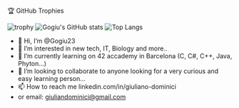 

🏆 GitHub Trophies

![trophy](https://github-profile-trophy.vercel.app/?username=Gogiu23&theme=onedark)
![Gogiu's GitHub stats](https://github-readme-stats.vercel.app/api?username=Gogiu23&show_icons=true&theme=gruvbox)
![Top Langs](https://github-readme-stats.vercel.app/api/top-langs/?username=Gogiu23&layout=compact&theme=dracula)





- 👋 Hi, I’m @Gogiu23
- 👀 I’m interested in new tech, IT, Biology and more..
- 🌱 I’m currently learning on 42 accademy in Barcelona (C, C#, C++, Java, Phyton...)
- 💞️ I’m looking to collaborate to anyone looking for a very curious and easy learning person...
- 📫 How to reach me linkedin.com/in/giuliano-dominici
- or email: giuliandominici@gmail.com

<!---
Gogiu23/Gogiu23 is a ✨ special ✨ repository because its `README.md` (this file) appears on your GitHub profile.
You can click the Preview link to take a look at your changes.
--->

